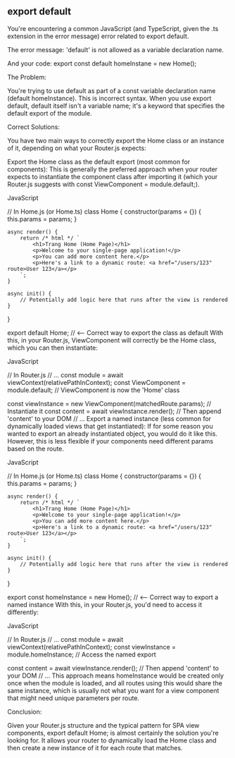 ## export default

You're encountering a common JavaScript (and TypeScript, given the .ts extension in the error message) error related to export default.

The error message:
'default' is not allowed as a variable declaration name.

And your code:
export const default homeInstane = new Home();

The Problem:

You're trying to use default as part of a const variable declaration name (default homeInstance). This is incorrect syntax. When you use export default, default itself isn't a variable name; it's a keyword that specifies the default export of the module.

Correct Solutions:

You have two main ways to correctly export the Home class or an instance of it, depending on what your Router.js expects:

Export the Home class as the default export (most common for components):
This is generally the preferred approach when your router expects to instantiate the component class after importing it (which your Router.js suggests with const ViewComponent = module.default;).

JavaScript

// In Home.js (or Home.ts)
class Home {
    constructor(params = {}) {
        this.params = params;
    }

    async render() {
        return /* html */ `
            <h1>Trang Home (Home Page)</h1>
            <p>Welcome to your single-page application!</p>
            <p>You can add more content here.</p>
            <p>Here's a link to a dynamic route: <a href="/users/123" route>User 123</a></p>
        `;
    }

    async init() {
        // Potentially add logic here that runs after the view is rendered
    }
}

export default Home; // <-- Correct way to export the class as default
With this, in your Router.js, ViewComponent will correctly be the Home class, which you can then instantiate:

JavaScript

// In Router.js
// ...
const module = await viewContext(relativePathInContext);
const ViewComponent = module.default; // ViewComponent is now the 'Home' class

const viewInstance = new ViewComponent(matchedRoute.params); // Instantiate it
const content = await viewInstance.render();
// Then append 'content' to your DOM
// ...
Export a named instance (less common for dynamically loaded views that get instantiated):
If for some reason you wanted to export an already instantiated object, you would do it like this. However, this is less flexible if your components need different params based on the route.

JavaScript

// In Home.js (or Home.ts)
class Home {
    constructor(params = {}) {
        this.params = params;
    }

    async render() {
        return /* html */ `
            <h1>Trang Home (Home Page)</h1>
            <p>Welcome to your single-page application!</p>
            <p>You can add more content here.</p>
            <p>Here's a link to a dynamic route: <a href="/users/123" route>User 123</a></p>
        `;
    }

    async init() {
        // Potentially add logic here that runs after the view is rendered
    }
}

export const homeInstance = new Home(); // <-- Correct way to export a named instance
With this, in your Router.js, you'd need to access it differently:

JavaScript

// In Router.js
// ...
const module = await viewContext(relativePathInContext);
const viewInstance = module.homeInstance; // Access the named export

const content = await viewInstance.render();
// Then append 'content' to your DOM
// ...
This approach means homeInstance would be created only once when the module is loaded, and all routes using this would share the same instance, which is usually not what you want for a view component that might need unique parameters per route.

Conclusion:

Given your Router.js structure and the typical pattern for SPA view components, export default Home; is almost certainly the solution you're looking for. It allows your router to dynamically load the Home class and then create a new instance of it for each route that matches.